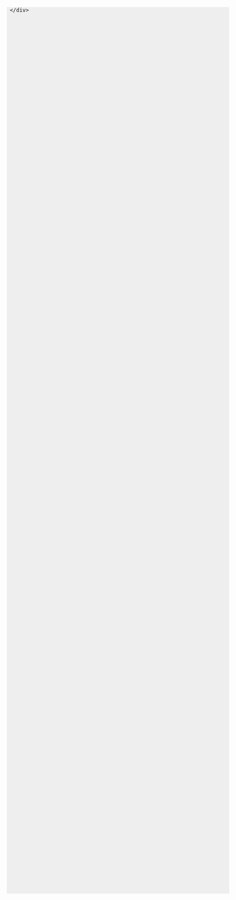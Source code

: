 <html lang="en">
 <head>
  <meta charset="UTF-8">
  <meta name="Author" content="">
  <meta name="Keywords" content="">
  <meta name="Description" content="">
  <title>Document</title>
   <style>
    div{
	    background:#eee;
		width:100%;
		height:2000px;
	   }
   </style>
 </head>
 <body>
     <div>
	 
	 </div>
 </body>
</html>
